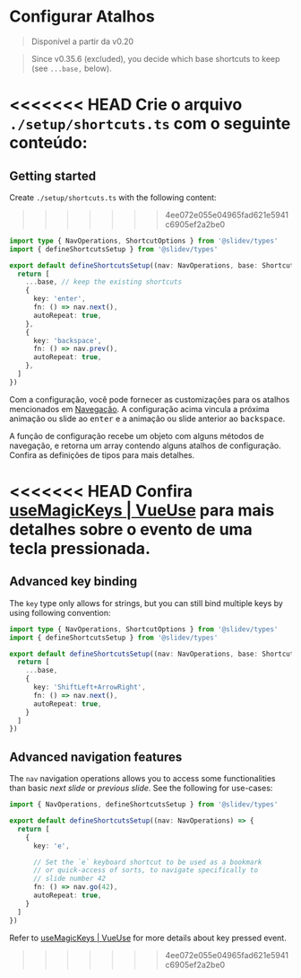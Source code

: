 # Configurar Atalhos

> Disponível a partir da v0.20

> Since v0.35.6 (excluded), you decide which base shortcuts to keep (see `...base,` below).

<Environment type="client" />

<<<<<<< HEAD
Crie o arquivo `./setup/shortcuts.ts` com o seguinte conteúdo:
=======
## Getting started

Create `./setup/shortcuts.ts` with the following content:
>>>>>>> 4ee072e055e04965fad621e5941c6905ef2a2be0

```ts
import type { NavOperations, ShortcutOptions } from '@slidev/types'
import { defineShortcutsSetup } from '@slidev/types'

export default defineShortcutsSetup((nav: NavOperations, base: ShortcutOptions[]) => {
  return [
    ...base, // keep the existing shortcuts
    {
      key: 'enter',
      fn: () => nav.next(),
      autoRepeat: true,
    },
    {
      key: 'backspace',
      fn: () => nav.prev(),
      autoRepeat: true,
    },
  ]
})
```

Com a configuração, você pode fornecer as customizações para os atalhos mencionados em [Navegação](/guide/navigation#barra-de-navegacao). A configuração acima vincula a próxima animação ou slide ao <kbd>enter</kbd> e a animação ou slide anterior ao <kbd>backspace</kbd>.

A função de configuração recebe um objeto com alguns métodos de navegação, e retorna um array contendo alguns atalhos de configuração. Confira as definições de tipos para mais detalhes.

<<<<<<< HEAD
Confira [useMagicKeys | VueUse](https://vueuse.org/core/useMagicKeys/) para mais detalhes sobre o evento de uma tecla pressionada.
=======
## Advanced key binding

The `key` type only allows for strings, but you can still bind multiple keys by using following convention:

```ts
import type { NavOperations, ShortcutOptions } from '@slidev/types'
import { defineShortcutsSetup } from '@slidev/types'

export default defineShortcutsSetup((nav: NavOperations, base: ShortcutOptions[]) => {
  return [
    ...base,
    {
      key: 'ShiftLeft+ArrowRight',
      fn: () => nav.next(),
      autoRepeat: true,
    }
  ]
})
```

## Advanced navigation features

The `nav` navigation operations allows you to access some functionalities than basic _next slide_ or _previous slide_. See the following for use-cases:

```ts
import { NavOperations, defineShortcutsSetup } from '@slidev/types'

export default defineShortcutsSetup((nav: NavOperations) => {
  return [
    {
      key: 'e',

      // Set the `e` keyboard shortcut to be used as a bookmark
      // or quick-access of sorts, to navigate specifically to
      // slide number 42
      fn: () => nav.go(42),
      autoRepeat: true,
    }
  ]
})
```

Refer to [useMagicKeys | VueUse](https://vueuse.org/core/useMagicKeys/) for more details about key pressed event.
>>>>>>> 4ee072e055e04965fad621e5941c6905ef2a2be0
